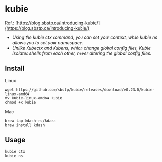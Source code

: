 # kubie
Ref.: [https://blog.sbstp.ca/introducing-kubie/](https://blog.sbstp.ca/introducing-kubie/)

* _Using the kubie ctx command, you can set your context, while kubie ns allows you to set your namespace._
* _Unlike Kubectx and Kubens, which change global config files, Kubie isolates shells from each other, never altering the global config files._

## Install
Linux
```
wget https://github.com/sbstp/kubie/releases/download/v0.23.0/kubie-linux-amd64
mv kubie-linux-amd64 kubie
chmod +x kubie
```

Mac
```
brew tap kdash-rs/kdash
brew install kdash
```

## Usage
```
kubie ctx
kubie ns
```
